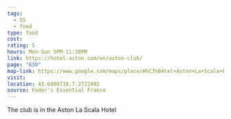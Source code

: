 ```yaml
---
tags:
  - 5S
  - food
type: food
cost: 
rating: 5
hours: Mon-Sun 5PM-11:30PM
link: https://hotel-aston.com/en/aston-club/
page: "630"
map-link: https://www.google.com/maps/place/H%C3%B4tel+Aston+La+Scala+Nice/@43.6979636,7.2720929,19.75z/data=!3m1!5s0x12cddaa38adf5c05:0x8253d99ee7d6116!4m9!3m8!1s0x12cddaa3f181b645:0x6deb0a3f5809ae66!5m2!4m1!1i2!8m2!3d43.698039!4d7.2722045!16s%2Fg%2F1th5fnpn?entry=ttu&g_ep=EgoyMDI0MTAwNy4xIKXMDSoASAFQAw%3D%3D
visit: 
location: 43.6980718,7.2722492
source: Fodor's Essential France
---
```

The club is in the Aston La Scala Hotel
